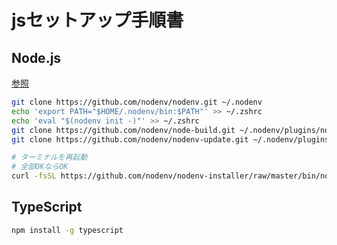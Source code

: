 # jsセットアップ手順書

## Node.js

[参照](https://github.com/nodenv/nodenv#basic-github-checkout)

```bash
git clone https://github.com/nodenv/nodenv.git ~/.nodenv
echo 'export PATH="$HOME/.nodenv/bin:$PATH"' >> ~/.zshrc
echo 'eval "$(nodenv init -)"' >> ~/.zshrc
git clone https://github.com/nodenv/node-build.git ~/.nodenv/plugins/node-build
git clone https://github.com/nodenv/nodenv-update.git ~/.nodenv/plugins/nodenv-update

# ターミナルを再起動
# 全部OKならOK
curl -fsSL https://github.com/nodenv/nodenv-installer/raw/master/bin/nodenv-doctor | bash
```

## TypeScript

```bash
npm install -g typescript
```
